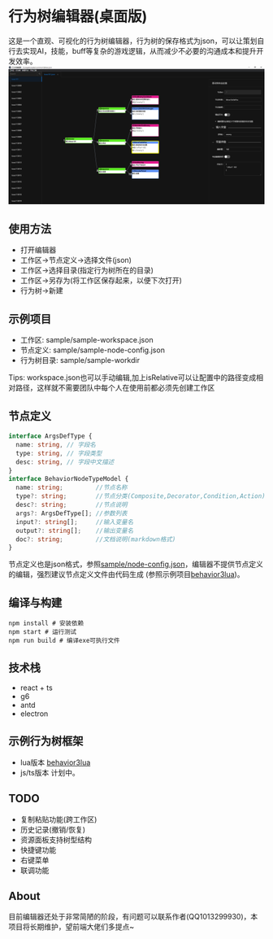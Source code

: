 # 行为树编辑器(桌面版)
这是一个直观、可视化的行为树编辑器，行为树的保存格式为json，可以让策划自行去实现AI，技能，buff等复杂的游戏逻辑，从而减少不必要的沟通成本和提升开发效率。
![](readme/preview.png)

## 使用方法
+ 打开编辑器
+ 工作区->节点定义->选择文件(json)
+ 工作区->选择目录(指定行为树所在的目录)
+ 工作区->另存为(将工作区保存起来，以便下次打开)
+ 行为树->新建

## 示例项目
+ 工作区: sample/sample-workspace.json
+ 节点定义: sample/sample-node-config.json
+ 行为树目录: sample/sample-workdir

Tips: workspace.json也可以手动编辑,加上isRelative可以让配置中的路径变成相对路径，这样就不需要团队中每个人在使用前都必须先创建工作区

## 节点定义
```typescript
interface ArgsDefType {
  name: string, // 字段名
  type: string, // 字段类型
  desc: string, // 字段中文描述
}
interface BehaviorNodeTypeModel {
  name: string;         //节点名称
  type?: string;        //节点分类(Composite,Decorator,Condition,Action)
  desc?: string;        //节点说明
  args?: ArgsDefType[]; //参数列表
  input?: string[];     //输入变量名
  output?: string[];    //输出变量名
  doc?: string;         //文档说明(markdown格式)
}
```
节点定义也是json格式，参照[sample/node-config.json](sample/node-config.json)，编辑器不提供节点定义的编辑，强烈建议节点定义文件由代码生成 (参照示例项目[behavior3lua](https://github.com/zhandouxiaojiji/behavior3lua))。

## 编译与构建
```shell
npm install # 安装依赖
npm start # 运行测试
npm run build # 编译exe可执行文件
```

## 技术栈
+ react + ts
+ g6
+ antd
+ electron

## 示例行为树框架
+ lua版本 [behavior3lua](https://github.com/zhandouxiaojiji/behavior3lua)
+ js/ts版本 计划中。

## TODO
+ 复制粘贴功能(跨工作区)
+ 历史记录(撤销/恢复)
+ 资源面板支持树型结构
+ 快捷键功能
+ 右键菜单
+ 联调功能

## About
目前编辑器还处于非常简陋的阶段，有问题可以联系作者(QQ1013299930)，本项目将长期维护，望前端大佬们多提点~